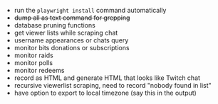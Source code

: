 * run the `playwright install` command automatically
* ~~dump all as text command for grepping~~
* database pruning functions
* get viewer lists while scraping chat
* username appearances or chats query
* monitor bits donations or subscriptions
* monitor raids
* monitor polls 
* monitor redeems
* record as HTML and generate HTML that looks like Twitch chat
* recursive viewerlist scraping, need to record "nobody found in list"
* have option to export to local timezone (say this in the output)

